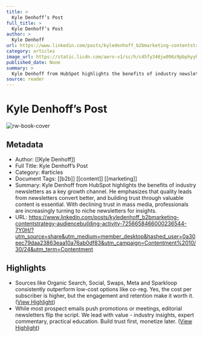 ```yaml
---
title: >
  Kyle Denhoff’s Post
full_title: >
  Kyle Denhoff’s Post
author: >
  Kyle Denhoff
url: https://www.linkedin.com/posts/kyledenhoff_b2bmarketing-contentstrategy-audiencebuilding-activity-7256658466000236544-7Y0H/?utm_source=share&utm_medium=member_desktop&hashed_user=0a30eec79daa23863eaa10a76ab0df83&utm_campaign=Contentment%2010/30/24&utm_term=Contentment
category: articles
image_url: https://static.licdn.com/aero-v1/sc/h/c45fy346jw096z9pbphyyhdz7
published_date: None
summary: >
  Kyle Denhoff from HubSpot highlights the benefits of industry newsletters as a key growth channel. He emphasizes that quality leads from newsletters convert better, and building trust through valuable content is essential. With declining trust in mass media, professionals are increasingly turning to niche newsletters for insights.
source: reader
---
```

# Kyle Denhoff’s Post

![rw-book-cover](https://static.licdn.com/aero-v1/sc/h/c45fy346jw096z9pbphyyhdz7)

## Metadata
- Author: [[Kyle Denhoff]]
- Full Title: Kyle Denhoff’s Post
- Category: #articles
- Document Tags: [[b2b]] [[content]] [[marketing]] 
- Summary: Kyle Denhoff from HubSpot highlights the benefits of industry newsletters as a key growth channel. He emphasizes that quality leads from newsletters convert better, and building trust through valuable content is essential. With declining trust in mass media, professionals are increasingly turning to niche newsletters for insights.
- URL: https://www.linkedin.com/posts/kyledenhoff_b2bmarketing-contentstrategy-audiencebuilding-activity-7256658466000236544-7Y0H/?utm_source=share&utm_medium=member_desktop&hashed_user=0a30eec79daa23863eaa10a76ab0df83&utm_campaign=Contentment%2010/30/24&utm_term=Contentment

## Highlights
- Sources like Organic Search, Social, Swaps, Meta and Sparkloop consistently outperform low-cost options like co-reg. Yes, the cost per subscriber is higher, but the engagement and retention make it worth it. ([View Highlight](https://read.readwise.io/read/01jfspr6j5knrxm7bc0am6xb6n))
- While most prospect emails push promotions or meetings, editorial newsletters flip the script. We lead with value - industry insights, expert commentary, practical education. Build trust first, monetize later. ([View Highlight](https://read.readwise.io/read/01jfspr3ck6rrpj657b0ws5akg))


